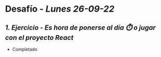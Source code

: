# Desafío - *Lunes 26-09-22*

## *1. Ejercicio - Es hora de ponerse al día ⏱️ o jugar con el proyecto React*

- Completado
